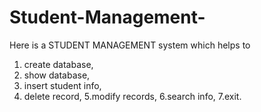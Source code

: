 # Student-Management-
Here is a STUDENT MANAGEMENT system which helps to 
  1. create database,
  2. show database,
  3. insert student info,
  4. delete record,
  5.modify records,
  6.search info,
  7.exit.
  
